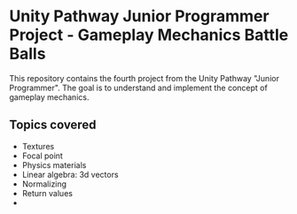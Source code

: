 # Unity Pathway Junior Programmer Project - Gameplay Mechanics Battle Balls

This repository contains the fourth project from the Unity Pathway "Junior Programmer". The goal is to understand and implement the concept of gameplay mechanics.

## Topics covered
* Textures
* Focal point
* Physics materials
* Linear algebra: 3d vectors
* Normalizing 
* Return values
* 